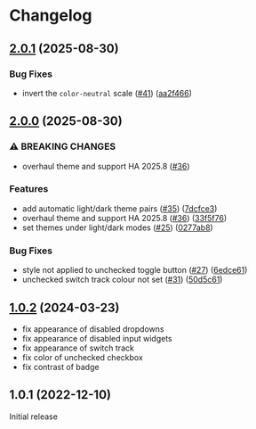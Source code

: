 # Changelog

## [2.0.1](https://github.com/catppuccin/home-assistant/compare/v2.0.0...v2.0.1) (2025-08-30)


### Bug Fixes

* invert the `color-neutral` scale ([#41](https://github.com/catppuccin/home-assistant/issues/41)) ([aa2f466](https://github.com/catppuccin/home-assistant/commit/aa2f466edf0d66323a7d9df4d1226315dbeb2b67))

## [2.0.0](https://github.com/catppuccin/home-assistant/compare/v1.0.2...v2.0.0) (2025-08-30)


### ⚠ BREAKING CHANGES

* overhaul theme and support HA 2025.8 ([#36](https://github.com/catppuccin/home-assistant/issues/36))

### Features

* add automatic light/dark theme pairs ([#35](https://github.com/catppuccin/home-assistant/issues/35)) ([7dcfce3](https://github.com/catppuccin/home-assistant/commit/7dcfce3b78695f3e8b3195e71b636e54b1c48e31))
* overhaul theme and support HA 2025.8 ([#36](https://github.com/catppuccin/home-assistant/issues/36)) ([33f5f76](https://github.com/catppuccin/home-assistant/commit/33f5f766dc7ca8adcf175614128eaa606cc5c84d))
* set themes under light/dark modes ([#25](https://github.com/catppuccin/home-assistant/issues/25)) ([0277ab8](https://github.com/catppuccin/home-assistant/commit/0277ab8a42751bcf97c49082e4b743ec32304571))


### Bug Fixes

* style not applied to unchecked toggle button ([#27](https://github.com/catppuccin/home-assistant/issues/27)) ([6edce61](https://github.com/catppuccin/home-assistant/commit/6edce618f11b775b91f5a0764d8d83a1a8e2bbe2))
* unchecked switch track colour not set ([#31](https://github.com/catppuccin/home-assistant/issues/31)) ([50d5c61](https://github.com/catppuccin/home-assistant/commit/50d5c610ed2ba12d7e01584af8f8d9effb9e2f70))

## [1.0.2](https://github.com/catppuccin/lazygit/compare/v1.0.1...v1.0.2) (2024-03-23)

- fix appearance of disabled dropdowns
- fix appearance of disabled input widgets
- fix appearance of switch track
- fix color of unchecked checkbox
- fix contrast of badge

## 1.0.1 (2022-12-10)

Initial release
